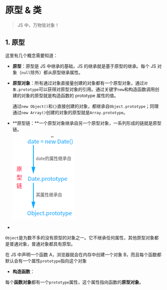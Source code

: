 # 原型 & 类

> JS 中，万物皆对象！

## 1. 原型

这里有几个概念需要知道：

- **原型**：原型是 JS 中继承的基础，JS 的继承就是基于原型的继承。每个 JS 对象（`null`除外）都从原型继承属性。

- **原型对象**：所有通过对象直接量创建的对象都有一个原型对象，通过`对象.prototype`可以获得对原型对象的引用。通过关键字`new`和构造函数调用创建的对象的原型就是构造函数的 prototype 属性的值。

  通过`new Object()`和`{}`直接创建的对象，都继承自`Object.prototype`；同理通过`new Array()`创建的对象的原型就是`Array.prototype`。

- **原型链：**一个原型对象继承自另一个原型对象，一系列形成的链就是原型链。

  ![原型链](./img/prototype-line.png)

- 



`Object`是为数不多的没有原型的对象之一。它不继承任何属性，其他原型对象都是普通对象，普通对象都具有原型。

在 JS 中声明一个函数 A，浏览器就会在内存中创建一个对象 B，而且每个函数都默认会有一个属性`prototype`指向这个对象

- **构造函数**：



每个**函数对象**都有一个`prototype`属性，这个属性指向函数的**原型对象**。